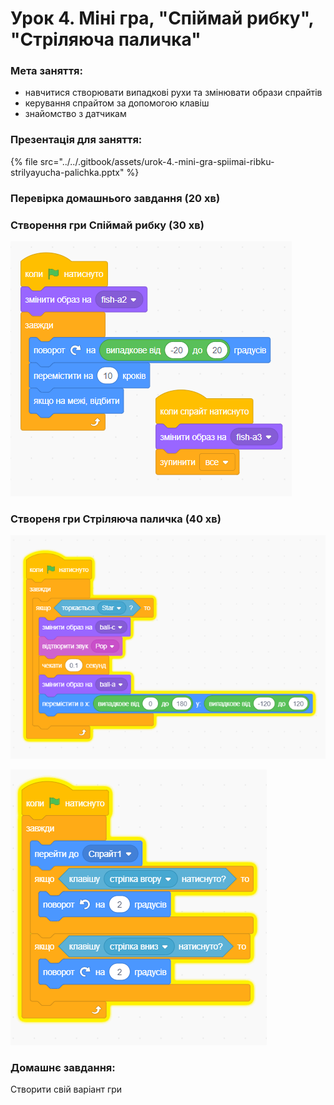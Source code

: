 # Урок 4. Міні гра, "Спіймай рибку", "Стріляюча паличка"

### **Мета заняття:**

* навчитися створювати випадкові рухи та змінювати образи спрайтів
* керування спрайтом за допомогою клавіш
* знайомство з датчикам

### **Презентація для заняття:**

{% file src="../../.gitbook/assets/urok-4.-mini-gra-spiimai-ribku-strilyayucha-palichka.pptx" %}

### **Перевірка домашнього завдання \(20 хв\)**

### **С**творення гри Спіймай рибку \(30 хв\)

![](../../.gitbook/assets/image%20%2837%29.png)

### Створеня гри Стріляюча паличка \(40 хв\)

![](../../.gitbook/assets/image%20%2852%29.png)

![](../../.gitbook/assets/image%20%2875%29.png)

### **Домашнє завдання:**

Створити свій варіант гри



